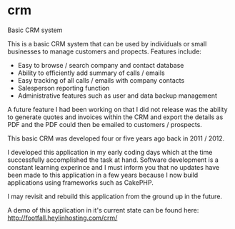 # crm
Basic CRM system

This is a basic CRM system that can be used by individuals or small businesses to manage customers and propects. 
Features include:

- Easy to browse / search company and contact database
- Ability to efficiently add summary of calls / emails
- Easy tracking of all calls / emails with company contacts
- Salesperson reporting function
- Administrative features such as user and data backup management

A future feature I had been working on that I did not release was the ability to generate quotes and invoices within the CRM and 
export the details as PDF and the PDF could then be emailed to customers / prospects. 

This basic CRM was developed four or five years ago back in 2011 / 2012. 

I developed this application in my early coding days which at the time successfully accomplished the task at hand.
Software development is a constant learning experince and I must inform you that no updates have been made to 
this application in a few years because I now build applications using frameworks such as CakePHP. 

I may revisit and rebuild this application from the ground up in the future. 

A demo of this application in it's current state can be found here: http://footfall.heylinhosting.com/crm/

